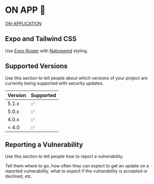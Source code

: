 # ON APP  :blue_car:

 [ON-APPLICATION](https://on-application.vercel.app) 
 
## Expo and Tailwind CSS

Use [Expo Router](https://docs.expo.dev/router/introduction/) with [Nativewind](https://www.nativewind.dev/v4/overview/) styling.


## Supported Versions

Use this section to tell people about which versions of your project are
currently being supported with security updates.

| Version | Supported          |
| ------- | ------------------ |
| 5.1.x   | :white_check_mark: |
| 5.0.x   | :white_check_mark:                |
| 4.0.x   | :white_check_mark: |
| < 4.0   | :white_check_mark:                |

## Reporting a Vulnerability

Use this section to tell people how to report a vulnerability.

Tell them where to go, how often they can expect to get an update on a
reported vulnerability, what to expect if the vulnerability is accepted or
declined, etc.
